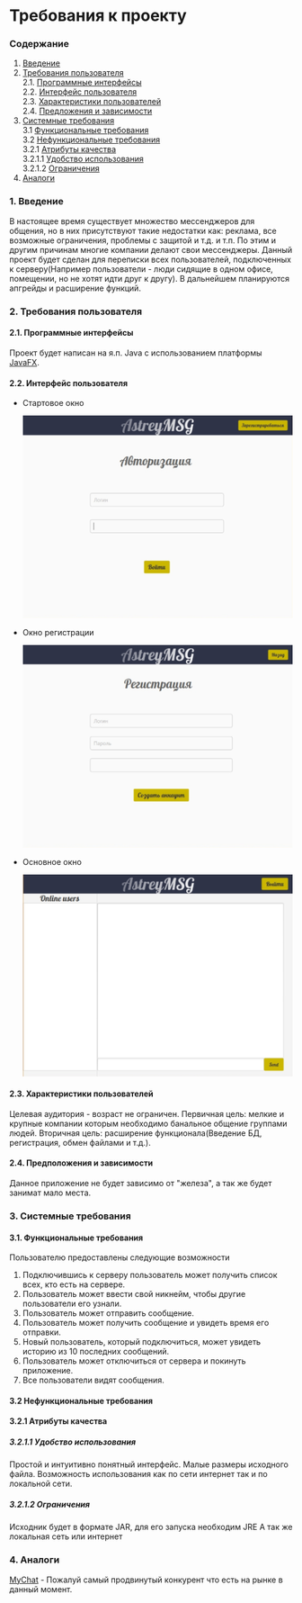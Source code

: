 # Требования к проекту
### Содержание
1. [Введение](#1)
2. [Требования пользователя](#2) <br>
  2.1. [Программные интерфейсы](#2.1) <br>
  2.2. [Интерфейс пользователя](#2.2) <br>
  2.3. [Характеристики пользователей](#2.3) <br>
  2.4. [Предложения и зависимости](#2.4) <br>
3. [Системные требования](#3) <br>
  3.1 [Функциональные требования](#3.1) <br>
  3.2 [Нефункциональные требования](#3.2) <br>
    3.2.1 [Атрибуты качества](#3.2.1) <br>
      3.2.1.1 [Удобство использования](#3.2.1.1) <br>
      3.2.1.2 [Ограничения](#3.2.1.2) <br>
 4. [Аналоги](#4) <br>
 
### 1. Введение <a name="1"></a>
В настоящее время существует множество мессенджеров для общения, но в них присутствуют такие недостатки как: реклама, все возможные ограничения, проблемы с защитой и т.д. и т.п. По этим и другим причинам многие компании делают свои мессенджеры.
Данный проект будет сделан для переписки всех пользователей, подключенных к серверу(Например пользователи - люди сидящие в одном офисе, помещении, но не хотят идти друг к другу).
В дальнейшем планируются апгрейды и расширение функций.
### 2. Требования пользователя <a name="2"></a>
#### 2.1. Программные интерфейсы <a name="2.1"></a>
Проект будет написан на я.п. Java с использованием платформы [JavaFX](https://ru.wikipedia.org/wiki/JavaFX).
#### 2.2. Интерфейс пользователя <a name="2.2"></a>
- Стартовое окно

  ![Стартовое окно](https://github.com/KevinPozitive/client-server-application-requirements/blob/master/Mockups/Login.jpg)

- Окно регистрации

  ![Окно регистрации](https://github.com/KevinPozitive/client-server-application-requirements/blob/master/Mockups/Registration.jpg)
  
- Основное окно

  ![Основное оскно](https://github.com/KevinPozitive/client-server-application-requirements/blob/master/Mockups/Chat.jpg)
  
#### 2.3. Характеристики пользователей <a name="2.3"></a>
  Целевая аудитория - возраст не ограничен. Первичная цель: мелкие и крупные компании которым необходимо банальное общение группами людей. Вторичная цель: расширение функционала(Введение БД, регистрация, обмен файлами и т.д.).
#### 2.4. Предположения и зависимости <a name="2.4"></a>
  Данное приложение не будет зависимо от "железа", а так же будет занимат мало места.
### 3. Системные требования <a name="3"></a>
#### 3.1. Функциональные требования <a name="3.1"></a>

Пользователю предоставлены следующие возможности
  
  1. Подключившись к серверу пользователь может получить список всех, кто есть на сервере.
  2. Пользователь может ввести свой никнейм, чтобы другие пользователи его узнали.
  3. Пользователь может отправить сообщение.
  4. Пользователь может получить сообщение и увидеть время его отправки.
  5. Новый пользователь, который подключиться, может увидеть историю из 10 последних сообщений.
  6. Пользователь может отключиться от сервера и покинуть приложение.
  7. Все пользователи видят сообщения.

#### 3.2 Нефункциональные требования <a name="3.2"></a>

#### 3.2.1 Атрибуты качества <a name="3.2.1"></a>
 <a name="requirements_for_ease_of_use"/>
 
 ##### 3.2.1.1 Удобство использования <a name="3.2.1.1"></a>
 Простой и интуитивно понятный интерфейс.
 Малые размеры исходного файла.
 Возможность использования как по сети интернет так и по локальной сети.
 ##### 3.2.1.2 Ограничения <a name="3.2.1.2"></a>
 Исходник будет в формате JAR, для его запуска необходим JRE
 А так же локальная сеть или интернет
 
### 4. Аналоги <a name="4"></a>
 [MyChat](https://nsoft-s.com/other-articles-about-mychat/929-chat-dlia-ofica.html) - Пожалуй самый продвинутый конкурент что есть на рынке в данный момент.
